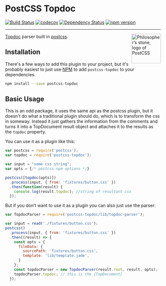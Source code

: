 # PostCSS Topdoc

[![Build Status](https://travis-ci.org/GarthDB/postcss-topdoc.svg?branch=master)](https://travis-ci.org/GarthDB/postcss-topdoc) [![codecov](https://codecov.io/gh/GarthDB/postcss-topdoc/branch/master/graph/badge.svg)](https://codecov.io/gh/GarthDB/postcss-topdoc) [![Dependency Status](https://david-dm.org/GarthDB/postcss-topdoc.svg)](https://david-dm.org/GarthDB/postcss-topdoc) [![npm version](https://badge.fury.io/js/postcss-topdoc.svg)](https://badge.fury.io/js/postcss-topdoc)

---

<a href="http://postcss.org/"><img align="right" width="95" height="95"
     title="Philosopher’s stone, logo of PostCSS"
     src="http://postcss.github.io/postcss/logo.svg"></a>

[Topdoc](https://github.com/topcoat/topdoc) parser built in [postcss](https://github.com/postcss/postcss).

## Installation

There's a few ways to add this plugin to your project, but it's probably easiest to just use [NPM](https://www.npmjs.com/) to add `postcss-topdoc` to your dependencies.

```sh
npm install --save postcss-topdoc
```

## Basic Usage

This is an odd package, it uses the same api as the postcss plugin, but it doesn't do what a traditional plugin should do, which is to transform the css in someway. Instead it just gathers the information from the comments and turns it into a TopDocument result object and attaches it to the results as the `topdoc` property.

You can use it as a plugin like this:

```js
var postcss = require('postcss');
var topdoc = require('postcss-topdoc');

var input = "some css string";
var opts = {/* postcss-npm options */}

postcss([topdoc(opts)])
  .process(input, { from: 'fixtures/button.css' })
  .then(function(result) {
    console.log(result.topdoc); //string of resultant css
  });
```

But if you don't want to use it as a plugin you can also just use the parser:

```js
var TopdocParser = require('postcss-topdoc/lib/topdoc-parser');

var input = read('./fixtures/button.css');
postcss()
  .process(input, { from: 'fixtures/button.css' })
  .then((result) => {
    const opts = {
      fileData: {
        sourcePath: 'fixtures/button.css',
        template: 'lib/template.jade',
      }
    };
    const topdocParser = new TopdocParser(result.root, result, opts);
    topdocParser.topdoc; // this is the {TopDocument}
  });
```
